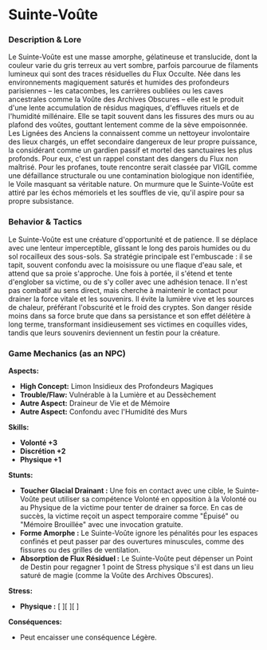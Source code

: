 # Suinte-Voûte

### Description & Lore

Le Suinte-Voûte est une masse amorphe, gélatineuse et translucide, dont la couleur varie du gris terreux au vert sombre, parfois parcourue de filaments lumineux qui sont des traces résiduelles du Flux Occulte. Née dans les environnements magiquement saturés et humides des profondeurs parisiennes – les catacombes, les carrières oubliées ou les caves ancestrales comme la Voûte des Archives Obscures – elle est le produit d'une lente accumulation de résidus magiques, d'effluves rituels et de l'humidité millénaire. Elle se tapit souvent dans les fissures des murs ou au plafond des voûtes, gouttant lentement comme de la sève empoisonnée. Les Lignées des Anciens la connaissent comme un nettoyeur involontaire des lieux chargés, un effet secondaire dangereux de leur propre puissance, la considérant comme un gardien passif et mortel des sanctuaires les plus profonds. Pour eux, c'est un rappel constant des dangers du Flux non maîtrisé. Pour les profanes, toute rencontre serait classée par VIGIL comme une défaillance structurale ou une contamination biologique non identifiée, le Voile masquant sa véritable nature. On murmure que le Suinte-Voûte est attiré par les échos mémoriels et les souffles de vie, qu'il aspire pour sa propre subsistance.

### Behavior & Tactics

Le Suinte-Voûte est une créature d'opportunité et de patience. Il se déplace avec une lenteur imperceptible, glissant le long des parois humides ou du sol rocailleux des sous-sols. Sa stratégie principale est l'embuscade : il se tapit, souvent confondu avec la moisissure ou une flaque d'eau sale, et attend que sa proie s'approche. Une fois à portée, il s'étend et tente d'englober sa victime, ou de s'y coller avec une adhésion tenace. Il n'est pas combatif au sens direct, mais cherche à maintenir le contact pour drainer la force vitale et les souvenirs. Il évite la lumière vive et les sources de chaleur, préférant l'obscurité et le froid des cryptes. Son danger réside moins dans sa force brute que dans sa persistance et son effet délétère à long terme, transformant insidieusement ses victimes en coquilles vides, tandis que leurs souvenirs deviennent un festin pour la créature.

### Game Mechanics (as an NPC)

**Aspects:**
*   **High Concept:** Limon Insidieux des Profondeurs Magiques
*   **Trouble/Flaw:** Vulnérable à la Lumière et au Dessèchement
*   **Autre Aspect:** Draineur de Vie et de Mémoire
*   **Autre Aspect:** Confondu avec l'Humidité des Murs

**Skills:**
*   **Volonté +3**
*   **Discrétion +2**
*   **Physique +1**

**Stunts:**
*   **Toucher Glacial Drainant :** Une fois en contact avec une cible, le Suinte-Voûte peut utiliser sa compétence Volonté en opposition à la Volonté ou au Physique de la victime pour tenter de drainer sa force. En cas de succès, la victime reçoit un aspect temporaire comme "Épuisé" ou "Mémoire Brouillée" avec une invocation gratuite.
*   **Forme Amorphe :** Le Suinte-Voûte ignore les pénalités pour les espaces confinés et peut passer par des ouvertures minuscules, comme des fissures ou des grilles de ventilation.
*   **Absorption de Flux Résiduel :** Le Suinte-Voûte peut dépenser un Point de Destin pour regagner 1 point de Stress physique s'il est dans un lieu saturé de magie (comme la Voûte des Archives Obscures).

**Stress:**
*   **Physique :** [ ][ ][ ]

**Conséquences:**
*   Peut encaisser une conséquence Légère.